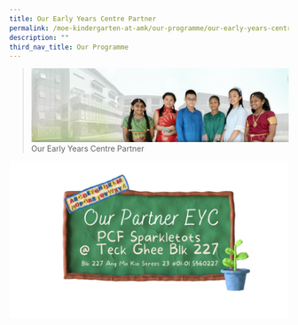 ```yaml
---
title: Our Early Years Centre Partner
permalink: /moe-kindergarten-at-amk/our-programme/our-early-years-centre-partner/
description: ""
third_nav_title: Our Programme
---
```

>![](/images/About%20Us/banner2-with%20bg.jpg)
>Our Early Years Centre Partner

![](/images/MOE%20Kindergarten/Our%20Partner%20EYC.jpg)